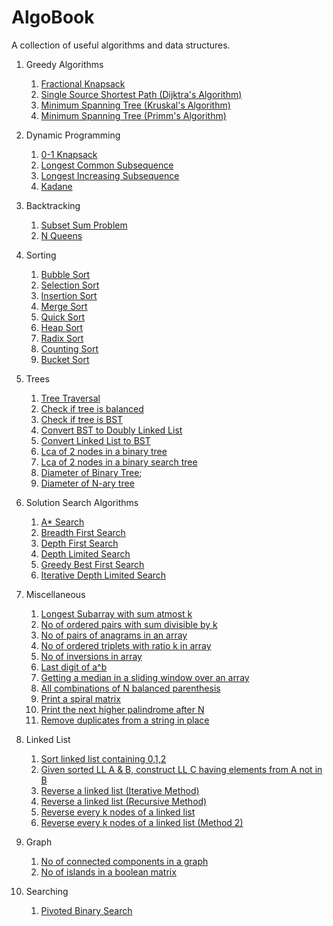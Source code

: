# AlgoBook
A collection of useful algorithms and data structures. 

1. Greedy Algorithms
    1. [Fractional Knapsack](./greedy/fractionalknapsack.java)
    2. [Single Source Shortest Path (Dijktra's Algorithm)](./greedy/SingleSourceShortestPathDijktra.java)
    3. [Minimum Spanning Tree (Kruskal's Algorithm)](./greedy/kruskalmst.java)
    4. [Minimum Spanning Tree (Primm's Algorithm)](./greedy/primmst.java)

2. Dynamic Programming
    1. [0-1 Knapsack](./dp/knapsackdp.java)
    2. [Longest Common Subsequence](./dp/lcs.cpp)
    3. [Longest Increasing Subsequence](./dp/lis.cpp)
    4. [Kadane](./dp/kadane.cpp)

3. Backtracking
    1. [Subset Sum Problem](./backtracking/subsetsum.cpp)
    2. [N Queens](./backtracking/nqueen.cpp)

4. Sorting
    1. [Bubble Sort](./sorting/bubblesort.cpp)
    2. [Selection Sort](./sorting/selectionsort.cpp)
    3. [Insertion Sort](./sorting/insertionsort.cpp)
    4. [Merge Sort](./sorting/mergesort.cpp)
    5. [Quick Sort](./sorting/quicksort.cpp)
    6. [Heap Sort](./sorting/heapsort.cpp)
    7. [Radix Sort](./sorting/radixsort.cpp)
    8. [Counting Sort](./sorting/countingsort.cpp)
    9. [Bucket Sort](./sorting/bucketsort.cpp)

5. Trees
    1. [Tree Traversal](./trees/Tree.java)
    2. [Check if tree is balanced](./trees/chkbal.cpp)
    3. [Check if tree is BST](./trees/bstchk.cpp)
    4. [Convert BST to Doubly Linked List](./trees/dlltobst.cpp)
    5. [Convert Linked List to BST](./trees/lltobst.cpp)
    6. [Lca of 2 nodes in a binary tree](./trees/lcabin.cpp)
    7. [Lca of 2 nodes in a binary search tree](./trees/lcabst.cpp)
    8. [Diameter of Binary Tree](./trees/binheight.cpp);
    9. [Diameter of N-ary tree](./trees/narydiam.cpp)
   
6. Solution Search Algorithms
    1. [A\* Search](./solsearch/astar.java)
    2. [Breadth First Search](./solsearch/bfs.cpp)
    3. [Depth First Search](./solsearch/dfs.cpp)
    4. [Depth Limited Search](./solsearch/dls.cpp)
    5. [Greedy Best First Search](./solsearch/gbfs.java)
    6. [Iterative Depth Limited Search](./solsearch/idls.cpp)

7. Miscellaneous
    1. [Longest Subarray with sum atmost k](./misc/longsub.cpp)
    2. [No of ordered pairs with sum divisible by k](./misc/divsum.cpp)
    3. [No of pairs of anagrams in an array](./misc/anagram.java)
    4. [No of ordered triplets with ratio k in array](./misc/tripletgm.cpp)
    5. [No of inversions in array](./misc/inversion.cpp)
    6. [Last digit of a^b](./misc/lastdigofpowab.cpp)
    7. [Getting a median in a sliding window over an array](./misc/notification.cpp)
    8. [All combinations of N balanced parenthesis](./misc/parenbal.cpp)
    9. [Print a spiral matrix](./misc/spiralmat.cpp)
    10. [Print the next higher palindrome after N](./misc/nextpalin.cpp)
    11. [Remove duplicates from a string in place](./misc/remdupstr.cpp)

8. Linked List
    1. [Sort linked list containing 0,1,2](./linkedlist/llcountsort.cpp)
    2. [Given sorted LL A & B, construct LL C having elements from A not in B](./linkedlist/alink-blink.cpp)
    3. [Reverse a linked list (Iterative Method)](./linkedlist/itrreverll.cpp)
    4. [Reverse a linked list (Recursive Method)](./linkedlist/recreverll.cpp)
    5. [Reverse every k nodes of a linked list](./linkedlist/reverseknodesll.cpp)
    6. [Reverse every k nodes of a linked list (Method 2)](./linkedlist/revknodesmeth2.cpp)

9. Graph
    1. [No of connected components in a graph](./graph/noconcomp.cpp)
    2. [No of islands in a boolean matrix](./graph/noofislands.cpp)

10. Searching
    1. [Pivoted Binary Search](./searching/pivotbinsearch.cpp)
